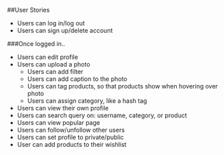 ##User Stories

- Users can log in/log out
- Users can sign up/delete account


###Once logged in..

- Users can edit profile
- Users can upload a photo
  - Users can add filter
  - Users can add caption to the photo
  - Users can tag products, so that products show when hovering over photo
  - Users can assign category, like a hash tag
- Users can view their own profile
- Users can search query on: username, category, or product
- Users can view popular page
- Users can follow/unfollow other users
- Users can set profile to private/public
- User can add products to their wishlist
